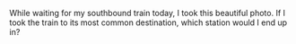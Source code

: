 While waiting for my southbound train today, I took this beautiful photo. If I took the train to its most common destination, which station would I end up in?
